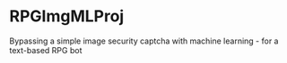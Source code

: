 # RPGImgMLProj
Bypassing a simple image security captcha with machine learning - for a text-based RPG bot
